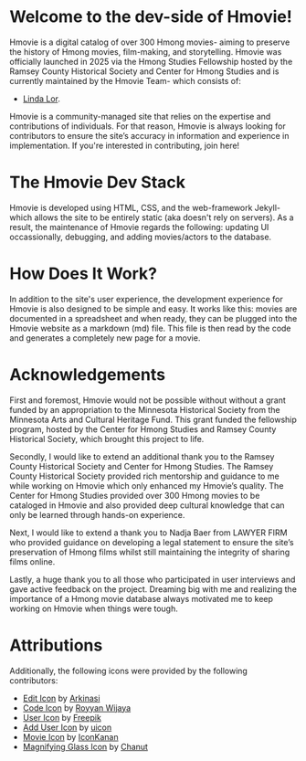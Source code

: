 # Welcome to the dev-side of Hmovie!

Hmovie is a digital catalog of over 300 Hmong movies- aiming to preserve the history of Hmong movies, film-making, and storytelling. Hmovie was officially launched in 2025 via the Hmong Studies Fellowship hosted by the Ramsey County Historical Society and Center for Hmong Studies and is currently maintained by the Hmovie Team- which consists of: 
- [Linda Lor](https://github.com/LindaLor028).

Hmovie is a community-managed site that relies on the expertise and contributions of individuals. For that reason, Hmovie is always looking for contributors to ensure the site’s accuracy in information and experience in implementation. If you're interested in contributing, join here!


# The Hmovie Dev Stack
Hmovie is developed using HTML, CSS, and the web-framework Jekyll- which allows the site to be entirely static (aka doesn't rely on servers). As a result, the maintenance of Hmovie regards the following: updating UI occassionally, debugging, and  adding movies/actors to the database. 

# How Does It Work?
In addition to the site's user experience, the development experience for Hmovie is also designed to be simple and easy. It works like this: movies are documented in a spreadsheet and when ready, they can be plugged into the Hmovie website as a markdown (md) file. This file is then read by the code and generates a completely new page for a movie. 

# Acknowledgements
First and foremost, Hmovie would not be possible without without a grant funded by an appropriation to the Minnesota Historical Society from the Minnesota Arts and Cultural Heritage Fund. This grant funded the fellowship program, hosted by the Center for Hmong Studies and Ramsey County Historical Society, which brought this project to life. 

Secondly, I would like to extend an additional thank you to the Ramsey County Historical Society and Center for Hmong Studies. The Ramsey County Historical Society provided rich mentorship and guidance to me while working on Hmovie which only enhanced my Hmovie’s quality. The Center for Hmong Studies provided over 300 Hmong movies to be cataloged in Hmovie and also provided deep cultural knowledge that can only be learned through hands-on experience. 

Next, I would like to extend a thank you to Nadja Baer from LAWYER FIRM who provided guidance on developing a legal statement to ensure the site’s preservation of Hmong films whilst still maintaining the integrity of sharing films online. 

Lastly, a huge thank you to all those who participated in user interviews and gave active feedback on the project. Dreaming big with me and realizing the importance of a Hmong movie database always motivated me to keep working on Hmovie when things were tough.

# Attributions
Additionally, the following icons were provided by the following contributors: 

- [Edit Icon](https://www.flaticon.com/free-icons/edit-text) by [ Arkinasi](https://www.flaticon.com/authors/arkinasi)
- [Code Icon](https://www.flaticon.com/free-icons/code) by [ Royyan Wijaya](https://www.flaticon.com/authors/royyan-wijaya)
- [User Icon](https://www.flaticon.com/free-icons/user) by [ Freepik](https://www.flaticon.com/authors/freepik)
- [Add User Icon](https://www.flaticon.com/free-icons/add-user) by [ uicon](https://www.flaticon.com/authors/uicon)
- [Movie Icon](https://www.flaticon.com/free-icons/film) by [ IconKanan](https://www.flaticon.com/authors/iconkanan)
- [Magnifying Glass Icon](https://www.flaticon.com/free-icons/search) by [ Chanut](https://www.flaticon.com/authors/chanut)
